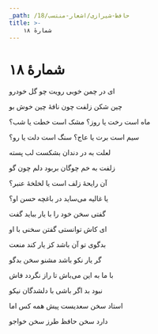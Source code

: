 ```yaml
---
_path: /حافظ-شیرازی/اشعار-منتسب/18
title: >-
    شمارهٔ ۱۸
---
```

# شمارهٔ ۱۸

<div class="b" id="bn1"><div class="m1"><p>ای در چمن خوبی رویت چو گل خودرو</p></div>
<div class="m2"><p>چین شکن زلفت چون نافهٔ چین خوش بو</p></div></div>
<div class="b" id="bn2"><div class="m1"><p>ماه است رخت یا روز؟ مشک است خطت یا شب؟</p></div>
<div class="m2"><p>سیم است برت یا عاج؟ سنگ است دلت یا رو؟</p></div></div>
<div class="b" id="bn3"><div class="m1"><p>لعلت به در دندان بشکست لب پسته</p></div>
<div class="m2"><p>زلفت به خم چوگان بربود دلم چون گو</p></div></div>
<div class="b" id="bn4"><div class="m1"><p>آن رایحهٔ زلف است یا لخلخهٔ عنبر؟</p></div>
<div class="m2"><p>یا غالیه می‌ساید در باغچه حسن او؟</p></div></div>
<div class="b" id="bn5"><div class="m1"><p>گفتی سخن خود را با یار بباید گفت</p></div>
<div class="m2"><p>ای کاش توانستی گفتن سخنی با او</p></div></div>
<div class="b" id="bn6"><div class="m1"><p>بدگوی تو آن باشد کز یار کند منعت</p></div>
<div class="m2"><p>گر یار نکو باشد مشنو سخن بدگو</p></div></div>
<div class="b" id="bn7"><div class="m1"><p>با ما به این می‌باش تا راز نگردد فاش</p></div>
<div class="m2"><p>نبود بد اگر باشی با دلشدگان نیکو</p></div></div>
<div class="b" id="bn8"><div class="m1"><p>استاد سخن سعدیست پیش همه کس اما</p></div>
<div class="m2"><p>دارد سخن حافظ طرز سخن خواجو</p></div></div>
